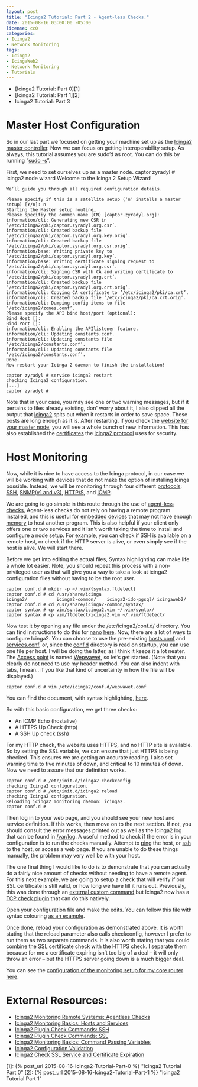 ```yaml
---
layout: post
title: "Icinga2 Tutorial: Part 2 - Agent-less Checks."
date: 2015-08-16 03:00:00 -05:00
license: cc0
categories:
- Icinga2
- Network Monitoring
tags:
- Icinga2
- IcingaWeb2
- Network Monitoring
- Tutorials
---
```

* [Icinga2 Tutorial: Part 0][1]
* [Icinga2 Tutorial: Part 1][2]
* Icinga2 Tutorial: Part 3

# Master Host Configuration #
So in our last part we focused on getting your machine set up as the
[Icinga2 master controller][4]. Now we can focus on getting interoperability setup. As
always, this tutorial assumes you are sudo’d as root. You can do this by
running “[sudo -s][5]”.

First, we need to set ourselves up as a master node.
    captor zyradyl # icinga2 node wizard
    Welcome to the Icinga 2 Setup Wizard!

    We’ll guide you through all required configuration details.

    Please specify if this is a satellite setup (‘n’ installs a master setup) [Y/n]: n
    Starting the Master setup routine…
    Please specifiy the common name (CN) [captor.zyradyl.org]:
    information/cli: Generating new CSR in ’/etc/icinga2/pki/captor.zyradyl.org.csr’.
    information/cli: Created backup file ’/etc/icinga2/pki/captor.zyradyl.org.key.orig’.
    information/cli: Created backup file ’/etc/icinga2/pki/captor.zyradyl.org.csr.orig’.
    information/base: Writing private key to ’/etc/icinga2/pki/captor.zyradyl.org.key’.
    information/base: Writing certificate signing request to ’/etc/icinga2/pki/captor.zyradyl.org.csr’.
    information/cli: Signing CSR with CA and writing certificate to ’/etc/icinga2/pki/captor.zyradyl.org.crt’.
    information/cli: Created backup file ’/etc/icinga2/pki/captor.zyradyl.org.crt.orig’.
    information/cli: Copying CA certificate to ’/etc/icinga2/pki/ca.crt’.
    information/cli: Created backup file ’/etc/icinga2/pki/ca.crt.orig’.
    information/cli: Dumping config items to file ’/etc/icinga2/zones.conf’.
    Please specify the API bind host/port (optional):
    Bind Host []:
    Bind Port []:
    information/cli: Enabling the APIlistener feature.
    information/cli: Updating constants.conf.
    information/cli: Updating constants file ’/etc/icinga2/constants.conf’.
    information/cli: Updating constants file ’/etc/icinga2/constants.conf’.
    Done.
    Now restart your Icinga 2 daemon to finish the installation!

    captor zyradyl # service icinga2 restart
    checking Icinga2 configuration.
    [...]
    captor zyradyl #

Note that in your case, you may see one or two warning messages, but if it
pertains to files already existing, don' worry about it, I also clipped all the
output that [Icinga2][6] spits out when it restarts in order to save space.
These posts are long enough as it is. After restarting, if you check the
[website for your master node][7], you will see a whole bunch of new
information. This has also established the [certificates][8] the
[icinga2 protocol][9] uses for security.

# Host Monitoring #
Now, while it is nice to have access to the Icinga protocol, in our case we
will be working with devices that do not make the option of installing Icinga
possible. Instead, we will be monitoring through four different
[protocols][10]: [SSH][11], [SNMP(v1 and v3)][12], [HTTP/S][13],
and [ICMP][14].

We are going to go simple in this route through the use of
[agent-less checks.][15] Agent-less checks do not rely on having a remote
program installed, and this is useful for [embedded devices][16] that may not
have enough [memory][17] to host another program.  This is also helpful if your
client only offers one or two services and it isn't worth taking the time to
install and configure a node setup. For example, you can check if SSH is
available on a remote host, or check if the HTTP server is alive, or even
simply see if the host is alive. We will start there.

Before we get into editing the actual files, Syntax highlighting can make life
a whole lot easier. Note, you should repeat this process with a non-privileged
user as that will give you a way to take a look at icinga2 configuration files
without having to be the root user.

    captor conf.d # mkdir -p ~/.vim/{syntax,ftdetect}
    captor conf.d # cd /usr/share/icinga
    icinga2/           icinga2-common/    icinga2-ido-pgsql/ icingaweb2/
    captor conf.d # cd /usr/share/icinga2-common/syntax/
    captor syntax # cp vim/syntax/icinga2.vim ~/.vim/syntax/
    captor syntax # cp vim/ftdetect/icinga2.vim ~/.vim/ftdetect/

Now test it by opening any file under the /etc/icinga2/conf.d/ directory. You
can find instructions to do this for [nano][18] [here][37]. Now, there are a lot of
ways to configure Icinga2. You can choose to use the pre-existing
[hosts.conf][19] and [services.conf][20], or, since the [conf.d][21] directory
is read on startup, you can use one file per host. I will be doing the latter,
as I think it keeps it a lot neater. The [Access point][22] is named
[Wepwawet][23], so let’s get started. (Note that you clearly do not need to
use my header method. You can also indent with tabs, I mean.. if you like that
kind of uncertainty in how the file will be displayed.)

    captor conf.d # vim /etc/icinga2/conf.d/wepwawet.conf

You can find the document, with syntax highlighting, [here][24].

So with this basic configuration, we get three checks:

 * An ICMP Echo (hostalive)
 * A HTTPS Up Check (http)
 * A SSH Up check (ssh)

For my HTTP check, the website uses HTTPS, and no HTTP site is available. So
by setting the SSL variable, we can ensure that just HTTPS is being checked.
This ensures we are getting an accurate reading. I also set warning time to
five minutes of down, and critical to 10 minutes of down. Now we need to
assure that our definition works.

    captor conf.d # /etc/init.d/icinga2 checkconfig
    checking Icinga2 configuration.
    captor conf.d # /etc/init.d/icinga2 reload
    checking Icinga2 configuration.
    Reloading icinga2 monitoring daemon: icinga2.
    captor conf.d #

Then log in to your web page, and you should see your new host and service
definition. If this works, then move on to the next section. If not, you
should consult the error messages printed out as well as the Icinga2 log that
can be found in [/var/log][25]. A useful method to check if the error is in
your configuration is to run the checks manually. Attempt to [ping][26] the
host, or [ssh][27] to the host, or access a web page. If you are unable to do
these things manually, the problem may very well be with your host.

The one final thing I would like to do is to demonstrate that you can actually
do a fairly nice amount of checks without needing to have a remote agent.
For this next example, we are going to setup a check that will verify if our
SSL certificate is still valid, or how long we have till it runs out.
Previously, this was done through an [external custom command][36] but Icinga2
now has a [TCP check plugin][28] that can do this natively.

Open your configuration file and make the edits. You can follow this file with
syntax colouring [as an example][38].

Once done, reload your configuration as demonstrated above. It is worth stating
that the reload parameter also calls checkconfig, however I prefer to run them
as two separate commands. It is also worth stating that you could combine the
SSL certificate check with the HTTPS check. I separate them because for me a
certificate expiring isn’t too big of a deal – it will only throw an error –
but the HTTPS server going down is a much bigger deal.

You can see the
[configuration of the monitoring setup for my core router here][29].

# External Resources: #
* [Icinga2 Monitoring Remote Systems: Agentless Checks][30]
* [Icinga2 Monitoring Basics: Hosts and Services][31]
* [Icinga2 Plugin Check Commands: SSH][32]
* [Icinga2 Plugin Check Commands: SSL][33]
* [Icinga2 Monitoring Basics: Command Passing Variables][34]
* [Icinga2 Configuration Validation][35]
* [Icinga2 Check SSL Service and Certificate Expiration][36]

[1]: {% post_url 2015-08-16-Icinga2-Tutorial-Part-0 %} "Icinga2 Tutorial Part 0"
[2]: {% post_url 2015-08-16-Icinga2-Tutorial-Part-1 %} "Icinga2 Tutorial Part 1"
<!-- [3]: % post_url 2015-08-17-Icinga2-Tutorial-Part-3 % "Icinga2 Tutorial Part 3" -->
[4]: http://docs.icinga.org/icinga2/latest/doc/module/icinga2/chapter/icinga2-client#icinga2-client-installation-master-setup "Icinga2 Official Documentation: Setting up a Master for Data Gathering"
[5]: http://linux.die.net/man/8/sudo "Manual Page: Sudo"
[6]: http://docs.icinga.org/icinga2/latest/doc/module/icinga2/toc "Icinga2 Official Documentation"
[7]: http://127.0.0.1/icingaweb2/ "Localhost: Icinga2"
[8]: https://en.wikipedia.org/wiki/Public_key_certificate "Wikipedia: Public Key Certificates"
[9]: http://docs.icinga.org/icinga2/latest/doc/module/icinga2/chapter/icinga2-client#icinga2-client-setup "Icinga2 Official Documentation: Icinga2 Client"
[10]: https://en.wikipedia.org/wiki/Communications_protocol "Wikipedia: Network Protocol"
[11]: https://en.wikipedia.org/wiki/Secure_Shell "Wikipedia: SSH"
[12]: https://en.wikipedia.org/wiki/Simple_Network_Management_Protocol "Wikipedia: SNMP"
[13]: https://en.wikipedia.org/wiki/Hypertext_Transfer_Protocol "Wikipedia: HTTP"
[14]: https://en.wikipedia.org/wiki/Internet_Control_Message_Protocol "Wikipedia: ICMP"
[15]: http://docs.icinga.org/icinga2/latest/doc/module/icinga2/chapter/monitoring-remote-systems#agent-less-checks "Icinga2 Official Documentation: Agent-Less Checks"
[16]: https://en.wikipedia.org/wiki/Embedded_system "Wikipedia: Embedded System"
[17]: https://en.wikipedia.org/wiki/Random-access_memory "Wikipedia: RAM"
[18]: http://linux.die.net/man/1/nano "Manual Page: Nano"
[19]: http://docs.icinga.org/icinga2/latest/doc/module/icinga2/chapter/configuring-icinga2-first-steps#hosts-conf "Icinga2 Official Documentation: hosts.conf"
[20]: http://docs.icinga.org/icinga2/latest/doc/module/icinga2/chapter/configuring-icinga2-first-steps#services-conf "Icinga2 Official Documentation: services.conf"
[21]: http://docs.icinga.org/icinga2/latest/doc/module/icinga2/chapter/configuring-icinga2-first-steps#conf-d "Icinga2 Official Documentation: conf.d Directory"
[22]: https://en.wikipedia.org/wiki/Wireless_access_point "Wikipedia: Access Point"
[23]: https://en.wikipedia.org/wiki/Wepwawet "Wikipedia: Wepwawet"
[24]: http://pastebin.com/twTv3bem "Pastebin: Wepwawet v1 conf"
[25]: http://www.linfo.org/var.html "Page for info on var log"
[26]: http://linux.die.net/man/8/ping "Manual Page: Ping"
[27]: https://www.freebsd.org/cgi/man.cgi?query=ssh&sektion=1 "Manual Page: SSH"
[28]: http://docs.icinga.org/icinga2/latest/doc/module/icinga2/chapter/plugin-check-commands#plugin-check-command-tcp "Icinga2 Official Documentation: TCP Check Plugin"
[29]: http://pastebin.com/NnJCYuLM "Pastebin: Djehuti v1 Conf"
[30]: http://docs.icinga.org/icinga2/latest/doc/module/icinga2/toc#!/icinga2/latest/doc/module/icinga2/chapter/monitoring-remote-systems#agent-less-checks "Icinga2 Official Documentation: Agent-less Checks."
[31]: http://docs.icinga.org/icinga2/latest/doc/module/icinga2/toc#!/icinga2/latest/doc/module/icinga2/chapter/monitoring-basics#hosts-services "Icinga2 Official Documentation: Hosts and Services."
[32]: http://docs.icinga.org/icinga2/latest/doc/module/icinga2/toc#!/icinga2/latest/doc/module/icinga2/chapter/plugin-check-commands#plugin-check-command-ssh "Icinga2 Official Documentation: SSH Plugin."
[33]: http://docs.icinga.org/icinga2/latest/doc/module/icinga2/toc#!/icinga2/latest/doc/module/icinga2/chapter/plugin-check-commands#plugin-check-command-ssl "Icinga2 Official Documentation: SSL Plugin."
[34]: http://docs.icinga.org/icinga2/latest/doc/module/icinga2/toc#!/icinga2/latest/doc/module/icinga2/chapter/monitoring-basics#command-passing-parameters "Icinga2 Official Documentation: Passing Variables."
[35]: http://docs.icinga.org/icinga2/latest/doc/module/icinga2/toc#!/icinga2/latest/doc/module/icinga2/chapter/cli-commands#config-validation "Icinga2 Official Documentation: Configuration Validation."
[36]: http://namsep.blogspot.com/2014/07/icinga-2-https-and-ssl-key-expiry-check.html "Blog Entry on Custom Command to Check SSL Expiration"
[37]: http://docs.icinga.org/icinga2/latest/doc/module/icinga2/chapter/getting-started#configuration-syntax-highlighting-nano "Icinga2 Official Documentation: Nano Syntax Highlighting"
[38]: http://pastebin.com/H7TMnCpQ "Pastebin: Wepwawet v2"
